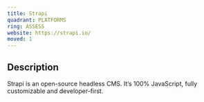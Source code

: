 ```yaml
---
title: Strapi
quadrant: PLATFORMS
ring: ASSESS
website: https://strapi.io/
moved: 1
---
```


## Description

Strapi is an open-source headless CMS. It’s 100% JavaScript, fully customizable and developer-first.
